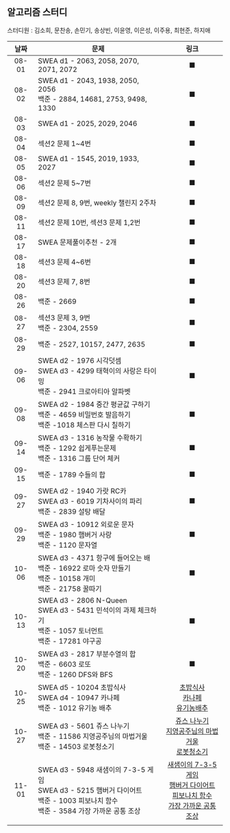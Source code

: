 ## 알고리즘 스터디

스터디원 : 김소희, 문찬송, 손민기, 송상빈, 이윤영, 이은성, 이주용, 최현준, 하지애

| 날짜  | 문제                                                         |                             링크                             |
| :---: | ------------------------------------------------------------ | :----------------------------------------------------------: |
| 08-01 | SWEA d1 - 2063, 2058, 2070, 2071, 2072                       |                              ■                               |
| 08-02 | SWEA d1 - 2043, 1938, 2050, 2056<br />백준 - 2884, 14681, 2753, 9498, 1330 |                              ■                               |
| 08-03 | SWEA d1 - 2025, 2029, 2046                                   |                              ■                               |
| 08-04 | 섹션2 문제 1~4번                                             |                              ■                               |
| 08-05 | SWEA d1 - 1545, 2019, 1933, 2027                             |                              ■                               |
| 08-06 | 섹션2 문제 5~7번                                             |                              ■                               |
| 08-09 | 섹션2 문제 8, 9번, weekly 챌린지 2주차                       |                              ■                               |
| 08-11 | 섹션2 문제 10번, 섹션3 문제 1,2번                            |                              ■                               |
| 08-17 | SWEA 문제풀이추천 - 2개                                      |                              ■                               |
| 08-18 | 섹션3 문제 4~6번                                             |                              ■                               |
| 08-20 | 섹션3 문제 7, 8번                                            |                              ■                               |
| 08-26 | 백준 - 2669                                                  |                              ■                               |
| 08-27 | 섹션3 문제 3, 9번<br />백준 - 2304, 2559                     |                              ■                               |
| 08-29 | 백준 - 2527, 10157, 2477, 2635                               |                              ■                               |
| 09-06 | SWEA d2 - 1976 시각덧셈<br />SWEA d3 - 4299 태혁이의 사랑은 타이밍<br />백준 - 2941 크로아티아 알파벳 |                              ■                               |
| 09-08 | SWEA d2 - 1984 중간 평균값 구하기<br />백준 - 4659 비밀번호 발음하기<br />백준 -1018 체스판 다시 칠하기 |                              ■                               |
| 09-14 | SWEA d3 - 1316 농작물 수확하기<br />백준 - 1292 쉽게푸는문제 <br />백준 - 1316 그룹 단어 체커 |                              ■                               |
| 09-15 | 백준 - 1789 수들의 합                                        |                              ■                               |
| 09-27 | SWEA d2 - 1940 가랏 RC카 <br />SWEA d3 - 6019 기차사이의 파리<br />백준 - 2839 설탕 배달 |                              ■                               |
| 09-29 | SWEA d3 - 10912 외로운 문자<br/>백준 - 1980 햄버거 사랑<br />백준 - 1120 문자열 |                              ■                               |
| 10-06 | SWEA d3 - 4371 항구에 들어오는 배 <br/>백준 - 16922 로마 숫자 만들기 <br/>백준 - 10158 개미 <br />백준 - 21758 꿀따기 |                              ■                               |
| 10-13 | SWEA d3 - 2806 N-Queen<br/>SWEA d3 - 5431 민석이의 과제 체크하기<br/>백준 - 1057 토너먼트<br />백준 - 17281 야구공 |                              ■                               |
| 10-20 | SWEA d3 - 2817 부분수열의 합<br />백준 - 6603 로또<br />백준 - 1260 DFS와 BFS |                              ■                               |
| 10-25 | SWEA d5 - 10204 초밥식사 <br/>SWEA d4 - 10947 카나페<br />백준 - 1012 유기농 배추 | [초밥식사](https://github.com/AlgorithmStudy-SSAFY/SWEA/tree/main/difficulty%205/10204_%EC%B4%88%EB%B0%A5%20%EC%8B%9D%EC%82%AC)<br />[카나페](https://github.com/AlgorithmStudy-SSAFY/SWEA/tree/main/difficulty%204/10947_%EC%B9%B4%EB%82%98%ED%8E%98)<br />[유기농배추](https://github.com/AlgorithmStudy-SSAFY/BaekJoon/tree/main/1012_%EC%9C%A0%EA%B8%B0%EB%86%8D%EB%B0%B0%EC%B6%94) |
| 10-27 | SWEA d3 - 5601 쥬스 나누기<br />백준 - 11586 지영공주님의 마법거울<br />백준 - 14503 로봇청소기 | [쥬스 나누기](https://github.com/AlgorithmStudy-SSAFY/SWEA/tree/main/difficulty%203/5601_%EC%A5%AC%EC%8A%A4%20%EB%82%98%EB%88%84%EA%B8%B0)<br />[지영공주님의 마법거울](https://github.com/AlgorithmStudy-SSAFY/BaekJoon/tree/main/11586_%EC%A7%80%EC%98%81%EA%B3%B5%EC%A3%BC%EB%8B%98%EC%9D%98%20%EB%A7%88%EB%B2%95%EA%B1%B0%EC%9A%B8)<br />[로봇청소기](https://github.com/AlgorithmStudy-SSAFY/BaekJoon/tree/main/14503_%EB%A1%9C%EB%B4%87%EC%B2%AD%EC%86%8C%EA%B8%B0) |
| 11-01 | SWEA d3 - 5948 새샘이의 7-3-5 게임<br/>SWEA d3 - 5215 햄버거 다이어트<br />백준 - 1003 피보나치 함수<br/>백준 - 3584 가장 가까운 공통 조상 | [새샘이의 7-3-5게임](https://github.com/AlgorithmStudy-SSAFY/SWEA/tree/main/difficulty%203/5948_%EC%83%88%EC%83%98%EC%9D%B4%EC%9D%98735%EA%B2%8C%EC%9E%84)<br />[햄버거 다이어트](https://github.com/AlgorithmStudy-SSAFY/SWEA/tree/main/difficulty%203/5215_%ED%96%84%EB%B2%84%EA%B1%B0%EB%8B%A4%EC%9D%B4%EC%96%B4%ED%8A%B8)<br />[피보나치 함수](https://github.com/AlgorithmStudy-SSAFY/BaekJoon/tree/main/1003_%ED%94%BC%EB%B3%B4%EB%82%98%EC%B9%98%ED%95%A8%EC%88%98)<br />[가장 가까운 공통 조상](https://github.com/AlgorithmStudy-SSAFY/BaekJoon/tree/main/3584_%EA%B0%80%EC%9E%A5%EA%B0%80%EA%B9%8C%EC%9A%B4%EA%B3%B5%ED%86%B5%EC%A1%B0%EC%83%81) |
|       |                                                              |                                                              |



